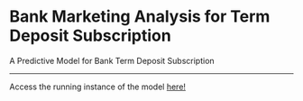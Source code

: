 # Bank Marketing Analysis for Term Deposit Subscription

A Predictive Model for Bank Term Deposit Subscription

-----------
Access the running instance of the model [here!](https://huggingface.co/spaces/matth-adenyo/term_deposit_subscription)
